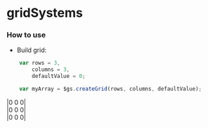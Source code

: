 # gridSystems


### How to use
- Build grid:

```javascript
    var rows = 3,
        columns = 3,
        defaultValue = 0;

    var myArray = $gs.createGrid(rows, columns, defaultValue);
```

|0 0 0|<br>
|0 0 0|<br>
|0 0 0|<br>


